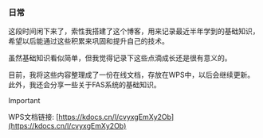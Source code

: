 ### 日常

这段时间闲下来了，索性我搭建了这个博客，用来记录最近半年学到的基础知识，希望以后能通过这些积累来巩固和提升自己的技术。

虽然基础知识看似简单，但我觉得记录下这些点滴成长还是很有意义的。

目前，我将这些内容整理成了一份在线文档，存放在WPS中，以后会继续更新。此外，我还会分享一些关于FAS系统的基础知识。

>[!IMPORTANT]
>WPS文档链接: [https://kdocs.cn/l/cvyxgEmXy2Ob](https://kdocs.cn/l/cvyxgEmXy2Ob)